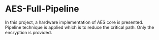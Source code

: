 # AES-Full-Pipeline
In this project, a hardware implementation of AES core is presented. Pipeline technique is applied which is to reduce the critical path. Only the encryption is provided.
